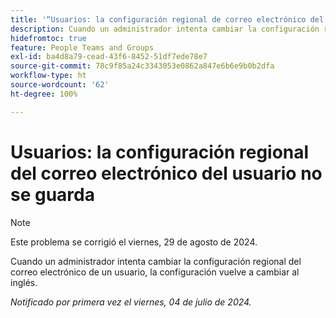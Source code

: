 ```yaml
---
title: '“Usuarios: la configuración regional de correo electrónico del usuario no se guarda”'
description: Cuando un administrador intenta cambiar la configuración regional del correo electrónico de un usuario, la configuración vuelve a cambiar al inglés.
hidefromtoc: true
feature: People Teams and Groups
exl-id: ba4d8a79-cead-43f6-8452-51df7ede78e7
source-git-commit: 78c9f85a24c3343053e0862a847e6b6e9b0b2dfa
workflow-type: ht
source-wordcount: '62'
ht-degree: 100%

---
```


# Usuarios: la configuración regional del correo electrónico del usuario no se guarda

>[!NOTE]
>
>Este problema se corrigió el viernes, 29 de agosto de 2024.

Cuando un administrador intenta cambiar la configuración regional del correo electrónico de un usuario, la configuración vuelve a cambiar al inglés.

_Notificado por primera vez el viernes, 04 de julio de 2024._
